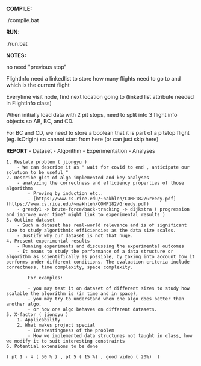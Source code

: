 
**COMPILE:**

./compile.bat

**RUN:**

./run.bat

**NOTES:**

no need "previous stop"

FlightInfo need a linkedlist to store how many flights need to go to and which is the current flight

Everytime visit node, find next location going to (linked list attribute needed in FlightInfo class)

When initially load data with 2 pit stops, need to split into 3 flight info objects
so AB, BC, and CD.

For BC and CD, we need to store a boolean that it is part of a pitstop 
flight (eg. isOrigin) so cannot start from here (or can just skip here)


**REPORT**
    - Dataset
    - Algorithm
    - Experimentation
    - Analyses

    1. Restate problem ( jiongyu )
        - We can describe it as " wait for covid to end , anticipate our solutuon to be useful "
    2. Describe gist of algo implemented and key analyses
        - analyzing the correctness and efficiency properties of those algorithms
            - Proving by induction etc..
            - [https://www.cs.rice.edu/~nakhleh/COMP182/Greedy.pdf](https://www.cs.rice.edu/~nakhleh/COMP182/Greedy.pdf)
        - greedy1 -> brute-force/back-tracking -> dijkstra ( progression and improve over time? might link to experimental results )
    3. Outline dataset
        - Such a dataset has real-world relevance and is of significant size to study algorithmic efficiencies as the data size scales.
        - Justify why our dataset is not that huge.
    4. Present experimental results
        - Running experiments and discussing the experimental outcomes
        - It means to study the performance of a data structure or algorithm as scientifically as possible, by taking into account how it performs under different conditions. The evaluation criteria include correctness, time complexity, space complexity.

            For examples:

            - you may test it on dataset of different sizes to study how scalable the algorithm is (in time and in space),
            - you may try to understand when one algo does better than another algo,
            - or how one algo behaves on different datasets.
    5. X-factor ( jiongyu )
        1. Applicability
        2. What makes project special
            - Interestingness of the problem
            - How we implemented data structures not taught in class, how we modify it to suit interesting constraints
    6. Potential extensions to be done

    ( pt 1 - 4 ( 50 % ) , pt 5 ( 15 %) , good video ( 20%)  )